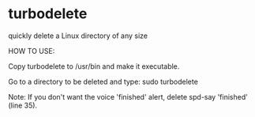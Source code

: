 # turbodelete
quickly delete a Linux directory of any size

HOW TO USE:

Copy turbodelete to /usr/bin and make it executable.

Go to a directory to be deleted and type: sudo turbodelete

Note: If you don't want the voice 'finished' alert, delete spd-say 'finished' (line 35).
